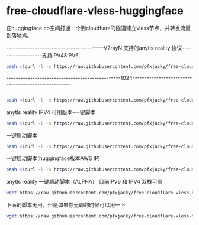 # free-cloudflare-vless-huggingface
在huggingface.co空间打通一个到cloudflare的隧道建立vless节点，并转发流量到落地鸡。

-----------------------------------------V2rayN 支持的anytls reality 协议-------------------支持IPV4&IPV6
```bash
bash <(curl -l -s https://raw.githubusercontent.com/pfxjacky/free-cloudflare-vless-huggingface/refs/heads/main/V2rayN-Anytls_reality.sh）
```

------------------------------------------------1024----------------------------------------------------
```bash

bash <(curl -l -s https://raw.githubusercontent.com/pfxjacky/free-cloudflare-vless-huggingface/refs/heads/main/1024_day_script.sh)

```

anytls reality IPV4 可用版本-一键脚本

```bash
bash <(curl -l -s https://raw.githubusercontent.com/pfxjacky/free-cloudflare-vless-huggingface/refs/heads/main/anyreality_scr.sh)
```

一键启动脚本
```bash
bash <(curl -l -s https://raw.githubusercontent.com/pfxjacky/free-cloudflare-vless-huggingface/refs/heads/main/cf-huggingface.sh)
```


一键启动脚本(huggingface版本AWS IP)
```bash
bash <(curl -l -s https://raw.githubusercontent.com/pfxjacky/free-cloudflare-vless-huggingface/refs/heads/main/feelfree-vless-huggingface.sh)

```

anytls reality 一键启动脚本（ALPHA） 目前IPV6 和 IPV4 双栈可用

```bash
wget https://raw.githubusercontent.com/pfxjacky/free-cloudflare-vless-huggingface/refs/heads/main/anyreality_script.sh && chmod +x anyreality_script.sh && ./anyreality_script.sh

```

下面的脚本无用，但是如果你无聊的时候可以用一下
```bash
wget https://raw.githubusercontent.com/pfxjacky/free-cloudflare-vless-huggingface/refs/heads/main/anytls-fix.sh && chmod +x anytls-fix.sh && ./anytls-fix.sh


```
